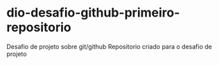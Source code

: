 # dio-desafio-github-primeiro-repositorio
Desafio de projeto sobre git/github
Repositorio criado para o desafio de projeto

